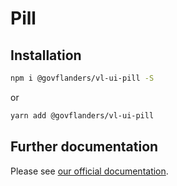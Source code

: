 # Pill
## Installation
```bash
npm i @govflanders/vl-ui-pill -S
```
or
```bash
yarn add @govflanders/vl-ui-pill
```
## Further documentation
Please see [our official documentation](https://overheid.vlaanderen.be/webuniversum/v3/search?q=vl-ui-pill).

